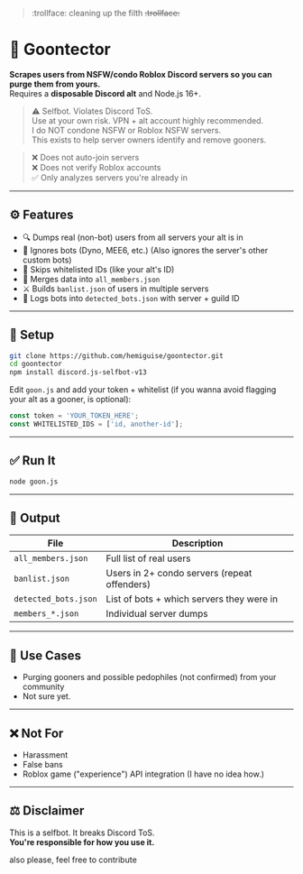 > :trollface: cleaning up the filth
> ~~:trollface:~~
# 🧼 Goontector

**Scrapes users from NSFW/condo Roblox Discord servers so you can purge them from yours.**  
Requires a **disposable Discord alt** and Node.js 16+.

> ⚠️ Selfbot. Violates Discord ToS.  
> Use at your own risk. VPN + alt account highly recommended.  
> I do NOT condone NSFW or Roblox NSFW servers.  
> This exists to help server owners identify and remove gooners.

> ❌ Does not auto-join servers  
> ❌ Does not verify Roblox accounts  
> ✅ Only analyzes servers you're already in

---

## ⚙️ Features

- 🔍 Dumps real (non-bot) users from all servers your alt is in
- 🚫 Ignores bots (Dyno, MEE6, etc.) (Also ignores the server's other custom bots)
- 🧠 Skips whitelisted IDs (like your alt's ID)
- 📁 Merges data into `all_members.json`
- ⚔️ Builds `banlist.json` of users in multiple servers
- 🤖 Logs bots into `detected_bots.json` with server + guild ID

---

## 🚀 Setup

```bash
git clone https://github.com/hemiguise/goontector.git
cd goontector
npm install discord.js-selfbot-v13
```

Edit `goon.js` and add your token + whitelist (if you wanna avoid flagging your alt as a gooner, is optional):

```js
const token = 'YOUR_TOKEN_HERE';
const WHITELISTED_IDS = ['id, another-id'];
```

---

## ✅ Run It

```bash
node goon.js
```

---

## 📂 Output

| File                 | Description                                 |
|----------------------|---------------------------------------------|
| `all_members.json`   | Full list of real users                     |
| `banlist.json`       | Users in 2+ condo servers (repeat offenders)|
| `detected_bots.json` | List of bots + which servers they were in  |
| `members_*.json`     | Individual server dumps                     |

---

## 🧠 Use Cases

- Purging gooners and possible pedophiles (not confirmed) from your community
- Not sure yet.

---

## ❌ Not For

- Harassment  
- False bans  
- Roblox game ("experience") API integration (I have no idea how.)

---

## ⚖️ Disclaimer

This is a selfbot. It breaks Discord ToS.  
**You're responsible for how you use it.**

also please, feel free to contribute
